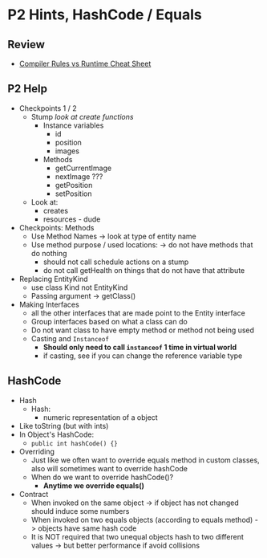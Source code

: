 # P2 Hints, HashCode / Equals

## Review
- [Compiler Rules vs Runtime Cheat Sheet](https://docs.google.com/document/d/1t1jSxgapMT3Se8FhwihxKTnBasyh55Risl8m6J1BqAk/edit)

## P2 Help
- Checkpoints 1 / 2
    - Stump *look at create functions*
        - Instance variables
            - id
            - position
            - images
        - Methods
            - getCurrentImage
            - nextImage ???
            - getPosition
            - setPosition
    - Look at:
        - creates
        - resources - dude
- Checkpoints: Methods
    - Use Method Names -> look at type of entity name
    - Use method purpose / used locations: -> do not have methods that do nothing
        - should not call schedule actions on a stump
        - do not call getHealth on things that do not have that attribute
- Replacing EntityKind
    - use class Kind not EntityKind 
    - Passing argument -> getClass()
- Making Interfaces
    - all the other interfaces that are made point to the Entity interface
    - Group interfaces based on what a class can do
    - Do not want class to have empty method or method not being used
    - Casting and `Instanceof`
        - **Should only need to call `instanceof` 1 time in virtual world**
        - if casting, see if you can change the reference variable type

## HashCode
- Hash
    - Hash:
        - numeric representation of a object
- Like toString (but with ints)
- In Object's HashCode:
    - `public int hashCode() {}`
- Overriding
    - Just like we often want to override equals method in custom classes, also will sometimes want to override hashCode
    - When do we want to override hashCode()?
        - **Anytime we override equals()**
- Contract
    - When invoked on the same object -> if object has not changed should induce some numbers
    - When invoked on two equals objects (according to equals method) -> objects have same hash code
    - It is NOT required that two unequal objects hash to two different values -> but better performance if avoid collisions